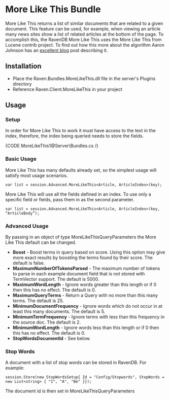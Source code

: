 ﻿# More Like This Bundle

More Like This returns a list of similar documents that are related to a given document. This feature can be used, for example, when viewing an article many news sites show a list of related articles at the bottom of the page. To accomplish this, the RavenDB More Like This uses the More Like This from Lucene contrib project. To find out how this more about the algorithm Aaron Johnson has an [excellent blog](http://cephas.net/blog/2008/03/30/how-morelikethis-works-in-lucene/) post describing it.

## Installation

+ Place the Raven.Bundles.MoreLikeThis.dll file in the server's Plugins directory
+ Reference Raven.Client.MoreLikeThis in your project

## Usage
### Setup

In order for More Like This to work it must have access to the text in the index, therefore, the index being queried needs to store the fields.

{CODE MoreLikeThis1@Server\Bundles.cs /}

### Basic Usage

More Like This has many defaults already set, so the simplest usage will satisfy most usage scenarios.

	var list = session.Advanced.MoreLikeThis<Article, ArticleIndex>(key);

More Like This will use all the fields defined in an index. To use only a specific field or fields, pass them in as the second parameter.

	var list = session.Advanced.MoreLikeThis<Article, ArticleIndex>(key, “ArticleBody”);

### Advanced Usage

By passing in an object of type MoreLikeThisQueryParameters the More Like This default can be changed.

+ **Boost** - Boost terms in query based on score. Using this option may give more exact results by boosting the terms found by their score. The default is false.
+ **MaximumNumberOfTokensParsed** - The maximum number of tokens to parse in each example document field that is not stored with TermVector support. The default is 5000.
+ **MaximumWordLength** - Ignore words greater than this length or if 0 then this has no effect. The default is 0.
+ **MaximumQueryTerms** - Return a Query with no more than this many terms. The default is 25.
+ **MinimumDocumentFrequency** - Ignore words which do not occur in at least this many documents. The default is 5.
+ **MinimumTermFrequency** - Ignore terms with less than this frequency in the source doc. The default is 2.
+ **MinimumWordLength** - Ignore words less than this length or if 0 then this has no effect. The default is 0.
+ **StopWordsDocumentId** - See below.

### Stop Words

A document with a list of stop words can be stored in RavenDB. For example:

	session.Store(new StopWordsSetup{ Id = "Config/Stopwords", StopWords = new List<string> { "I", "A", "Be" }});

The document id is then set in MoreLikeThisQueryParameters




















